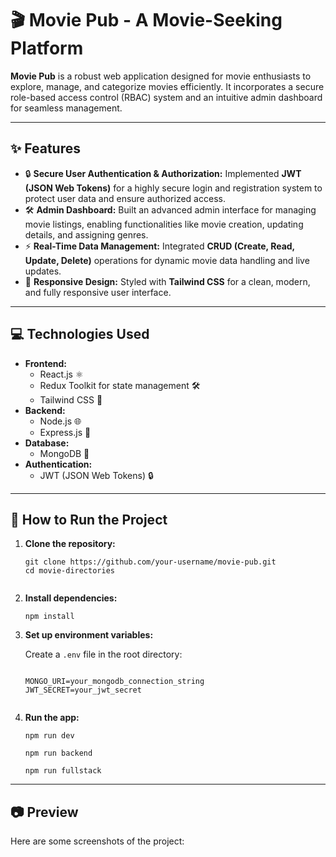 <h1>🎬 Movie Pub - A Movie-Seeking Platform</h1>

<p><strong>Movie Pub</strong> is a robust web application designed for movie enthusiasts to explore, manage, and categorize movies efficiently. It incorporates a secure role-based access control (RBAC) system and an intuitive admin dashboard for seamless management.</p>

<hr />

<h2>✨ Features</h2>
<ul>
  <li>🔒 <strong>Secure User Authentication & Authorization:</strong> Implemented <strong>JWT (JSON Web Tokens)</strong> for a highly secure login and registration system to protect user data and ensure authorized access.</li>
  <li>🛠️ <strong>Admin Dashboard:</strong> Built an advanced admin interface for managing movie listings, enabling functionalities like movie creation, updating details, and assigning genres.</li>
  <li>⚡ <strong>Real-Time Data Management:</strong> Integrated <strong>CRUD (Create, Read, Update, Delete)</strong> operations for dynamic movie data handling and live updates.</li>
  <li>🎨 <strong>Responsive Design:</strong> Styled with <strong>Tailwind CSS</strong> for a clean, modern, and fully responsive user interface.</li>
</ul>

<hr />

<h2>💻 Technologies Used</h2>
<ul>
  <li><strong>Frontend:</strong>
    <ul>
      <li>React.js ⚛️</li>
      <li>Redux Toolkit for state management 🛠️</li>
      <li>Tailwind CSS 🎨</li>
    </ul>
  </li>
  <li><strong>Backend:</strong>
    <ul>
      <li>Node.js 🌐</li>
      <li>Express.js 🚀</li>
    </ul>
  </li>
  <li><strong>Database:</strong>
    <ul>
      <li>MongoDB 🍃</li>
    </ul>
  </li>
  <li><strong>Authentication:</strong>
    <ul>
      <li>JWT (JSON Web Tokens) 🔒</li>
    </ul>
  </li>
</ul>

<hr />

<h2>🚀 How to Run the Project</h2>
<ol>
  <li><strong>Clone the repository:</strong>
    <pre><code>git clone https://github.com/your-username/movie-pub.git
cd movie-directories
    </code></pre>
  </li>
  <li><strong>Install dependencies:</strong>
    <pre><code>npm install</code></pre>
  </li>
  <li><strong>Set up environment variables:</strong>
    <p>Create a <code>.env</code> file in the root directory:</p>
    <pre><code>
MONGO_URI=your_mongodb_connection_string
JWT_SECRET=your_jwt_secret
    </code></pre>
  </li>
  <li><strong>Run the app:</strong>
    <pre><code>npm run dev</code></pre>
    <pre><code>npm run backend</code></pre>
    <pre><code>npm run fullstack</code></pre>
  </li>
</ol>

<hr />

<h2>📷 Preview</h2>
<p>Here are some screenshots of the project:</p>

